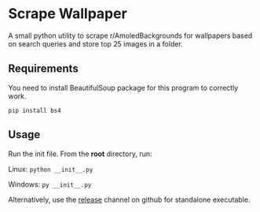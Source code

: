 # Scrape Wallpaper

A small python utility to scrape r/AmoledBackgrounds for wallpapers based on search queries and store top 25 images in a folder.

## Requirements

You need to install BeautifulSoup package for this program to correctly work.

`pip install bs4`

## Usage

Run the init file. From the **root** directory, run:

Linux:
`python __init__.py`

Windows:
`py __init__.py`

Alternatively, use the [release](https://github.com/harshitgarg22/scrape_wallpaper/releases) channel on github for standalone executable.